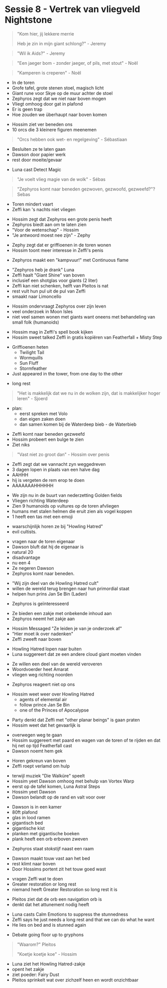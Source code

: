 # Sessie 8 - Vertrek van vliegveld Nightstone

> "Kom hier, jij lekkere merrie
>
> Heb je zin in mijn giant schlong?" - Jeremy

> "Wil ik Aids?" - Jeremy

> "Een jaeger bom - zonder jaeger, of pils, met stout" - Noël

> "Kamperen is creperen" - Noël

- In de toren
- Grofe tafel, grote stenen stoel, magisch licht
- Giant rune voor Skye op de muur achter de stoel
- Zephyros zegt dat we niet naar boven mogen
- Vliegt omhoog door gat in plafond
- Er is geen trap
- Hoe zouden we überhaupt naar boven komen

+ Hossim ziet ver beneden ons
+ 10 orcs die 3 kleinere figuren meenemen

> "Orcs hebben ook wet- en regelgeving" - Sébastiaan

- Besluiten ze te laten gaan
- Dawson door papier werk
- rest door moeite/gevaar

+ Luna cast Detect Magic

> "Je voelt vlieg magie van de wolk" - Sébas

> "Zephyros komt naar beneden gezwoven, gezwoofd, gezweefd?"? Sebas

- Toren mindert vaart
- Zeffi kan 's nachts niet vliegen

+ Hossim zegt dat Zephyros een grote penis heeft
+ Zephyros biedt aan om te laten zien
+ "Voor de wetenschap" - Hossim
+ "Je antwoord moest nee zijn" - Zephy

- Zephy zegt dat er griffioenen in de toren wonen
- Hossim toont meer interesse in Zeffi's penis

+ Zephyros maakt een "kampvuur!" met Continuous flame

- "Zephyros heb je drank" Luna
- Zeffi haalt "Giant Shine" van boven
- inclusief een shotglas voor giants (2 liter)
- Zeffi kan niet schenken, helft van Pleitos is nat
- rest vult hun pul uit de pul van Zeffi
- smaakt naar Limoncello

+ Hossim ondervraagt Zephyros over zijn leven
+ veel onderzoek in Moon Isles
+ niet veel samen wonen met giants want oneens met behandeling van small folk (humanoids)

- Hossim mag in Zeffi's spell book kijken
- Hossim sweet talked Zeffi in gratis kopiëren van Featherfall + Misty Step

+ Griffioenen heten
    - Twilight Tail
    - Wormquills
    - Sun Fluff
    - Stormfeather
+ Just appeared in the tower, from one day to the other

- long rest

> "Het is makkelijk dat we nu in de wolken zijn, dat is makkelijker hoger leren" - Sjoerd

- plan:
    - eerst spreken met Volo
    - dan eigen zaken doen
    - dan samen komen bij de Waterdeep bieb - de Waterbieb

+ Zeffi komt naar beneden gezweefd
+ Hossim probeert een bulge te zien
+ Ziet niks

> "Vast niet zo groot dan" - Hossim over penis

- Zeffi zegt dat we vannacht zyn weggedreven
- 3 dagen lopen in plaats van een halve dag
- AAHHH
- hij is vergeten de rem erop te doen
- AAAAAAAHHHHHH

+ We zijn nu in de buurt van nederzetting Golden fields
+ Vliegen richting Waterdeep
+ Zien 9 humanoids op vultures op de toren afvliegen
+ humans met stalen helmen die eruit zien als vogel koppen
+ 1 heeft een tas met een emoji

- waarschijnlijk horen ze bij "Howling Hatred"
- evil cultists.

+ vragen naar de toren eigenaar
+ Dawson bluft dat hij de eigenaar is
+ natural 20
+ disadvantage
+ nu een 4
+ Ze negeren Dawson
+ Zephyros komt naar beneden.

- "Wij zijn deel van de Howling Hatred cult"
- willen de wereld terug brengen naar hun primordial staat
- helpen hun prins Jan Se Bin (Laden)

+ Zephyros is geïnteresseerd

- Ze bieden een zakje met onbekende inhoud aan
- Zephyros neemt het zakje aan

+ Hossim Messaged "Ze leiden je van je onderzoek af"
+ "Hier moet ik over nadenken"
+ Zeffi zweeft naar boven

- Howling Hatred lopen naar buiten
- Luna suggereert dat ze een andere cloud giant moeten vinden

+ Ze willen een deel van de wereld veroveren
+ Woordvoerder heet Amarat
+ vliegen weg richting noorden

- Zephyros reageert niet op ons

+ Hossim weet weer over Howling Hatred
    - agents of elemental air
    - follow prince Jan Se Bin
    - one of the Princes of Apocalypse

- Party denkt dat Zeffi met "other planar beings" is gaan praten
- Hossim weet dat het gevaarlijk is

+ overwegen weg te gaan
+ Hossim suggereert met paard en wagen van de toren of te rijden en dat hij net op tijd Featherfall cast
+ Dawson noemt hem gek

- Horen gekreun van boven
- Zeffi roept verlamd om hulp

+ terwijl muziek "Die Walküre" speelt
+ Hossim yeet Dawson omhoog met behulp van Vortex Warp
+ eerst op de tafel komen, Luna Astral Steps
+ Hossim yeet Dawson
+ Dawson belandt op de rand en valt voor over

- Dawson is in een kamer
- 80ft plafond
- glas in lood ramen
- gigantisch bed
- gigantische kist
- planken met gigantische boeken
- plank heeft een orb erboven zweven

+ Zephyros staat stokstijf naast een raam

- Dawson maakt touw vast aan het bed
- rest klimt naar boven
- Door Hossims portent zit het touw goed wast

+ vragen Zeffi wat te doen
+ Greater restoration or long rest
+ niemand heeft Greater Restoration so long rest it is

- Pleitos ziet dat de orb een navigation orb is
- denkt dat het attunement nodig heeft

+ Luna casts Calm Emotions to suppress the stunnedness
+ Zeffi says he just needs a long rest and that we can do what he want
+ He lies on bed and is stunned again

- Debate going floor up to gryphons

> "Waarom?" Pleitos
>
> "Koetje koetje koe" - Hossim

- Luna ziet het Howling Hatred-zakje
- opent het zakje
- ziet poeder: Fairy Dust
- Pleitos sprinkelt wat over zichzelf heen en wordt onzichtbaar

